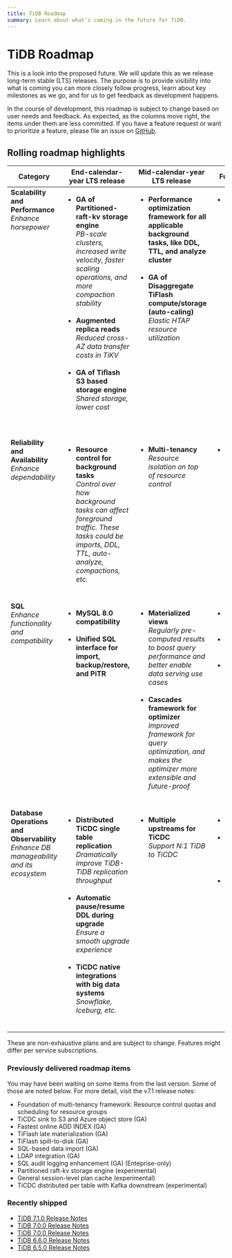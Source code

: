 ```yaml
---
title: TiDB Roadmap
summary: Learn about what's coming in the future for TiDB.
---
```


# TiDB Roadmap

This is a look into the proposed future. We will update this as we release long-term stable (LTS) releases. The purpose is to provide visibility into what is coming you can more closely follow progress, learn about key milestones as we go, and for us to get feedback as development happens. 

In the course of development, this roadmap is subject to change based on user needs and feedback. As expected, as the columns move right, the items under them are less committed. If you have a feature request or want to prioritize a feature, please file an issue on [GitHub](https://github.com/pingcap/tidb/issues).

## Rolling roadmap highlights

<table>
  <thead>
    <tr>
      <th>Category</th>
      <th>End-calendar-year LTS release</th>
      <th>Mid-calendar-year LTS release</th>
      <th>Future releases</th>
    </tr>
  </thead>
  <tbody valign="top">
    <tr>
      <td>
        <b>Scalability and Performance</b><br /><i>Enhance horsepower</i>
      </td>
      <td>
        <ul>
          <li>
            <b>GA of Partitioned-raft-kv storage engine</b><br /><i
              >PB-scale clusters, increased write velocity, faster scaling operations, and more compaction stability</i
            >
          </li>
          <br />
          <li>
            <b>Augmented replica reads</b><br /><i>
              Reduced cross-AZ data transfer costs in TiKV
            </i>
          </li>
          <br />
          <li>
            <b>GA of Tiflash S3 based storage engine</b><br /><i>
              Shared storage, lower cost
            </i>
          </li>
          <br />
          <br />
        </ul>
      </td>
      <td>
        <ul>
          <li>
            <b>Performance optimization framework for all applicable background tasks, like DDL, TTL, and analyze cluster</b><br />
          </li>
          <br />
          <li>
            <b>GA of Disaggregate TiFlash compute/storage (auto-caling) </b><br />
            <i>Elastic HTAP resource utilization</i>
          </li>
          <br />
          <br />
        </ul>
      </td>
      <td>
        <ul>
          <li>
            <b>Unlimited transaction size</b>
          </li>
          <br />
          <br />
        </ul>
      </td>
    </tr>
    <tr>
      <td>
        <b>Reliability and Availability</b>
        <br /><i>Enhance dependability</i>
      </td>
      <td>
        <ul>
          <li>
            <b>Resource control for background tasks</b><br />
            <i>
              Control over how background tasks can affect foreground traffic. These tasks could be imports, DDL, TTL, auto-analyze, compactions, etc.
            </i>
          </li>
          <br />
        </ul>
      </td>
      <td>
        <ul>
          <li>
            <b>Multi-tenancy</b>
            <br /><i
              >Resource isolation on top of resource control</i
            >
          </li>
          <br />
        </ul>
      </td>
      <td>
        <ul>
          <li>
            <b>Enhanced TiDB memory management</b>
          </li>
        </ul>
      </td>
    </tr>
    <tr>
      <td>
        <b>SQL</b>
        <br /><i>Enhance functionality and compatibility</i>
      </td>
      <td>
        <ul>
          <li>
            <b>MySQL 8.0 compatibility</b>
          </li>
          <br />
                    <li>
            <b>Unified SQL interface for import, backup/restore, and PiTR</b>
          </li>
        </ul>
      </td>
      <td>
        <ul>
          <li>
            <b>Materialized views</b>
            <br /><i>Regularly pre-computed results to boost query performance and better enable data serving use cases</i>
          </li>
          <br />
          <li>
            <b>Cascades framework for optimizer</b>
            <br /><i>Improved framework for query optimization, and makes the optimizer more extensible and future-proof</i>
          </li>
          <br />
        </ul>
      </td>
      <td>
        <ul>
          <li>
            <b>Federated query</b>
          </li>
          <br />
          <li>
            <b>Full text search & GIS support</b>
          </li>
          <br />
          <li>
            <b>User-defined functions</b>
          </li>
          <br />
        </ul>
      </td>
    </tr>
    <tr>
      <td>
        <b>Database Operations and Observability</b>
        <br /><i>Enhance DB manageability and its ecosystem</i>
      </td>
      <td>
        <ul>
          <li>
            <b>Distributed TiCDC single table replication</b>
            <br /><i>
              Dramatically improve TiDB-TiDB replication throughput
            </i>
          </li>
          <br />
          <li>
            <b
              >Automatic pause/resume DDL during upgrade</b
            >
            <br /><i>Ensure a smooth upgrade experience</i>
          </li>
          <br />
          <li>
            <b>TiCDC native integrations with big data systems</b>
            <br /><i
              >Snowflake, Iceburg, etc.</i
            >
          </li>
          <br />
        </ul>
      </td>
      <td>
        <ul>
          <li>
            <b>Multiple upstreams for TiCDC</b>
            <br /><i>Support N:1 TiDB to TiCDC</i>
          </li>
          <br />
        </ul>
      </td>
      <td>
        <ul>
          <li>
            <b>AI-indexing</b>
          </li>
          <br />
          <li>
            <b>Heterogeneous database migration support</b>
          </li>
          <br />
          <li>
            <b>Re-invented AI-SQL performance advisor</b>
          </li>
        </ul>
      </td>
    </tr>
  </tbody>
</table>

These are non-exhaustive plans and are subject to change. Features might differ per service subscriptions.

### Previously delivered roadmap items

You may have been waiting on some items from the last version. Some of those are noted below. For more detail, visit the v7.1 release notes:

- Foundation of multi-tenancy framework: Resource control quotas and scheduling for resource groups
- TiCDC sink to S3 and Azure object store (GA)
- Fastest online ADD INDEX (GA)
- TiFlash late materialization (GA)
- TiFlash spill-to-disk (GA)
- SQL-based data import (GA)
- LDAP integration (GA)
- SQL audit logging enhancement (GA) (Enteprise-only)
- Partitioned raft-kv storage engine (experimental)
- General session-level plan cache (experimental)
- TiCDC distributed per table with Kafka downstream (experimental)

### Recently shipped

- [TiDB 7.1.0 Release Notes](https://docs.pingcap.com/tidb/dev/release-7.1.0)
- [TiDB 7.0.0 Release Notes](https://docs.pingcap.com/tidb/v7.0/release-7.0.0)
- [TiDB 7.0.0 Release Notes](https://docs.pingcap.com/tidb/v7.0/release-7.0.0)
- [TiDB 6.6.0 Release Notes](https://docs.pingcap.com/tidb/v6.6/release-6.6.0)
- [TiDB 6.5.0 Release Notes](https://docs.pingcap.com/tidb/v6.5/release-6.5.0)
